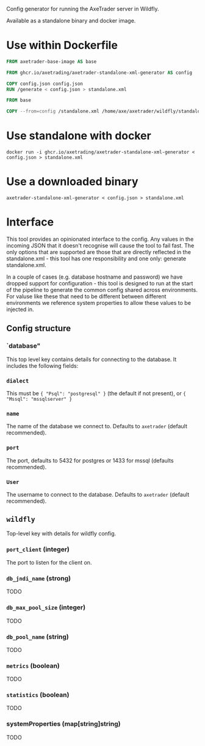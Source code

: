 Config generator for running the AxeTrader server in Wildfly.

Available as a standalone binary and docker image.

# Use within Dockerfile

```Dockerfile
FROM axetrader-base-image AS base

FROM ghcr.io/axetrading/axetrader-standalone-xml-generator AS config

COPY config.json config.json
RUN /generate < config.json > standalone.xml

FROM base

COPY --from=config /standalone.xml /home/axe/axetrader/wildfly/standalone/configuration/standalone.xml
```

# Use standalone with docker

```shell
docker run -i ghcr.io/axetrading/axetrader-standalone-xml-generator < config.json > standalone.xml
```

# Use a downloaded binary

```shell
axetrader-standalone-xml-generator < config.json > standalone.xml
```

# Interface

This tool provides an opinionated interface to the config. Any values in the incoming JSON that it doesn't recognise will cause the tool to fail fast. The only options that are supported are those that are directly reflected in the standalone.xml - this tool has one responsibility and one only: generate standalone.xml.

In a couple of cases (e.g. database hostname and password) we have dropped support for configuration - this tool is designed to run at the start of the pipeline to generate the common config shared across environments. For valuse like these that need to be different between different environments we reference system properties to allow these values to be injected in.

## Config structure

### `database"

This top level key contains details for connecting to the database. It includes the following fields:

### `dialect`

This must be `{ "Psql": "postgresql" }` (the default if not present), or `{ "Mssql": "mssqlserver" }`

### `name`

The name of the database we connect to. Defaults to `axetrader` (default recommended).

### `port`

The port, defaults to 5432 for postgres or 1433 for mssql (defaults recommended).

### `User`

The username to connect to the database. Defaults to `axetrader` (default recommended).

## `wildfly`

Top-level key with details for wildfly config.

### `port_client` (integer)

The port to listen for the client on.

### `db_jndi_name` (strong)

TODO

### `db_max_pool_size` (integer)

TODO

### `db_pool_name` (string)

TODO

### `metrics` (boolean)

TODO

### `statistics` (boolean)

TODO

### systemProperties (map[string]string)

TODO
